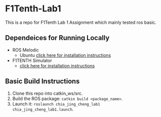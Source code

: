 # F1Tenth-Lab1
This is a repo for F1Tenth Lab 1 Assignment which mainly tested ros basic.

## Dependeices for Running Locally
* ROS Melodic
    * Ubuntu [click here for installation instructions](http://wiki.ros.org/melodic/Installation/Ubuntu)
* F1TENTH Simulator
    * [click here for installation instructions](https://f1tenth.readthedocs.io/en/stable/going_forward/simulator/index.html)

## Basic Build Instructions

1. Clone this repo into catkin_ws/src.
2. Build the ROS package: `catkin build <package_name>`.
3. Launch it: `roslaunch chia_jing_cheng_lab1 chia_jing_cheng_lab1.launch`.
